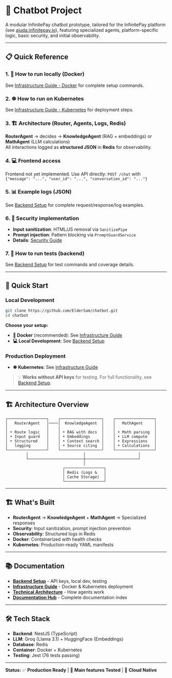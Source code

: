 # 🤖 Chatbot Project

A modular InfinitePay chatbot prototype, tailored for the InfinitePay platform (see [ajuda.infinitepay.io](https://ajuda.infinitepay.io/pt-BR/)), featuring specialized agents, platform-specific logic, basic security, and initial observability.

---

## 📋 Quick Reference

### 1. 🐳 How to run locally (Docker)
See [Infrastructure Guide - Docker](./infrastructure/README.md#-docker) for complete setup commands.

### 2. ☸️ How to run on Kubernetes
See [Infrastructure Guide - Kubernetes](./infrastructure/README.md#️-kubernetes) for deployment steps.

### 3. 🏗️ Architecture (Router, Agents, Logs, Redis)
**RouterAgent** → decides → **KnowledgeAgent** (RAG + embeddings) or **MathAgent** (LLM calculations)  
All interactions logged as **structured JSON** in **Redis** for observability.

### 4. 💻 Frontend access
Frontend not yet implemented. Use API directly: `POST /chat` with `{"message": "...", "user_id": "...", "conversation_id": "..."}`

### 5. 📊 Example logs (JSON)
See [Backend Setup](./backend/README.md#-api-examples--logs) for complete request/response/log examples.

### 6. 🔐 Security implementation
- **Input sanitization**: HTML/JS removal via `SanitizePipe`
- **Prompt injection**: Pattern blocking via `PromptGuardService`  
- **Details**: [Security Guide](./docs/security/input_sanitization.md)

### 7. 🧪 How to run tests (backend)
See [Backend Setup](./backend/README.md#-testing) for test commands and coverage details.

---

## 🚀 Quick Start

### Local Development
```bash
git clone https://github.com/ElderSam/chatbot.git
cd chatbot
```

**Choose your setup:**
- **🐳 Docker** (recommended): See [Infrastructure Guide](./infrastructure/README.md#-docker)
- **💻 Local Development**: See [Backend Setup](./backend/README.md)

### Production Deployment
- **☸️ Kubernetes**: See [Infrastructure Guide](./infrastructure/README.md#️-kubernetes)

> 💡 **Works without API keys** for testing. For full functionality, see [Backend Setup](./backend/README.md).

---

## 🏗️ Architecture Overview

```
┌─────────────────┐    ┌──────────────────┐    ┌─────────────────┐
│   RouterAgent   │────│  KnowledgeAgent  │    │   MathAgent     │
│                 │    │                  │    │                 │
│ • Route logic   │    │ • RAG with docs  │    │ • Math parsing  │
│ • Input guard   │    │ • Embeddings     │    │ • LLM compute   │
│ • Structured    │    │ • Context search │    │ • Expressions   │
│   logging       │    │ • Source citing  │    │ • Calculations  │
└─────────────────┘    └──────────────────┘    └─────────────────┘
         │                        │                       │
         └────────────────────────┼───────────────────────┘
                                  │
                         ┌─────────────────┐
                         │ Redis (Logs &   │
                         │ Cache Storage)  │
                         └─────────────────┘
```

---

## 🏗️ What's Built

- **RouterAgent** → **KnowledgeAgent** + **MathAgent** → Specialized responses
- **Security**: Input sanitization, prompt injection prevention  
- **Observability**: Structured logs in Redis
- **Docker**: Containerized with health checks
- **Kubernetes**: Production-ready YAML manifests

---

## 📚 Documentation

- **[Backend Setup](./backend/README.md)** - API keys, local dev, testing
- **[Infrastructure Guide](./infrastructure/README.md)** - Docker & Kubernetes deployment
- **[Technical Architecture](./backend/docs/README.md)** - How agents work
- **[Documentation Hub](./docs/README.md)** - Complete documentation index

---

## 🛠️ Tech Stack

- **Backend**: NestJS (TypeScript)
- **LLM**: Groq (Llama 3.1) + HuggingFace (Embeddings)
- **Database**: Redis
- **Container**: Docker + Kubernetes
- **Testing**: Jest (76 tests passing)

---

**Status:** ✅ **Production Ready** | 🧪 **Main features Tested** | 🚀 **Cloud Native**
